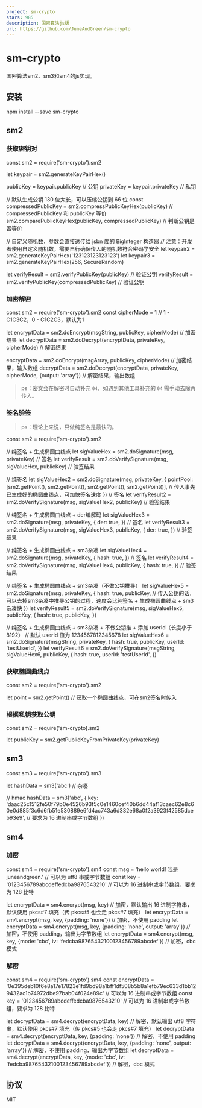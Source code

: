 ```yaml
---
project: sm-crypto
stars: 985
description: 国密算法js版
url: https://github.com/JuneAndGreen/sm-crypto
---
```


sm-crypto
=========

国密算法sm2、sm3和sm4的js实现。

安装
--

npm install --save sm-crypto

sm2
---

### 获取密钥对

const sm2 \= require('sm-crypto').sm2

let keypair \= sm2.generateKeyPairHex()

publicKey \= keypair.publicKey // 公钥
privateKey \= keypair.privateKey // 私钥

// 默认生成公钥 130 位太长，可以压缩公钥到 66 位
const compressedPublicKey \= sm2.compressPublicKeyHex(publicKey) // compressedPublicKey 和 publicKey 等价
sm2.comparePublicKeyHex(publicKey, compressedPublicKey) // 判断公钥是否等价

// 自定义随机数，参数会直接透传给 jsbn 库的 BigInteger 构造器
// 注意：开发者使用自定义随机数，需要自行确保传入的随机数符合密码学安全
let keypair2 \= sm2.generateKeyPairHex('123123123123123')
let keypair3 \= sm2.generateKeyPairHex(256, SecureRandom)

let verifyResult \= sm2.verifyPublicKey(publicKey) // 验证公钥
verifyResult \= sm2.verifyPublicKey(compressedPublicKey) // 验证公钥

### 加密解密

const sm2 \= require('sm-crypto').sm2
const cipherMode \= 1 // 1 - C1C3C2，0 - C1C2C3，默认为1

let encryptData \= sm2.doEncrypt(msgString, publicKey, cipherMode) // 加密结果
let decryptData \= sm2.doDecrypt(encryptData, privateKey, cipherMode) // 解密结果

encryptData \= sm2.doEncrypt(msgArray, publicKey, cipherMode) // 加密结果，输入数组
decryptData \= sm2.doDecrypt(encryptData, privateKey, cipherMode, {output: 'array'}) // 解密结果，输出数组

> ps：密文会在解密时自动补充 `04`，如遇到其他工具补充的 `04` 需手动去除再传入。

### 签名验签

> ps：理论上来说，只做纯签名是最快的。

const sm2 \= require('sm-crypto').sm2

// 纯签名 + 生成椭圆曲线点
let sigValueHex \= sm2.doSignature(msg, privateKey) // 签名
let verifyResult \= sm2.doVerifySignature(msg, sigValueHex, publicKey) // 验签结果

// 纯签名
let sigValueHex2 \= sm2.doSignature(msg, privateKey, {
    pointPool: \[sm2.getPoint(), sm2.getPoint(), sm2.getPoint(), sm2.getPoint()\], // 传入事先已生成好的椭圆曲线点，可加快签名速度
}) // 签名
let verifyResult2 \= sm2.doVerifySignature(msg, sigValueHex2, publicKey) // 验签结果

// 纯签名 + 生成椭圆曲线点 + der编解码
let sigValueHex3 \= sm2.doSignature(msg, privateKey, {
    der: true,
}) // 签名
let verifyResult3 \= sm2.doVerifySignature(msg, sigValueHex3, publicKey, {
    der: true,
}) // 验签结果

// 纯签名 + 生成椭圆曲线点 + sm3杂凑
let sigValueHex4 \= sm2.doSignature(msg, privateKey, {
    hash: true,
}) // 签名
let verifyResult4 \= sm2.doVerifySignature(msg, sigValueHex4, publicKey, {
    hash: true,
}) // 验签结果

// 纯签名 + 生成椭圆曲线点 + sm3杂凑（不做公钥推导）
let sigValueHex5 \= sm2.doSignature(msg, privateKey, {
    hash: true,
    publicKey, // 传入公钥的话，可以去掉sm3杂凑中推导公钥的过程，速度会比纯签名 + 生成椭圆曲线点 + sm3杂凑快
})
let verifyResult5 \= sm2.doVerifySignature(msg, sigValueHex5, publicKey, {
    hash: true,
    publicKey,
})

// 纯签名 + 生成椭圆曲线点 + sm3杂凑 + 不做公钥推 + 添加 userId（长度小于 8192）
// 默认 userId 值为 1234567812345678
let sigValueHex6 \= sm2.doSignature(msgString, privateKey, {
    hash: true,
    publicKey,
    userId: 'testUserId',
})
let verifyResult6 \= sm2.doVerifySignature(msgString, sigValueHex6, publicKey, {
    hash: true,
    userId: 'testUserId',
})

### 获取椭圆曲线点

const sm2 \= require('sm-crypto').sm2

let point \= sm2.getPoint() // 获取一个椭圆曲线点，可在sm2签名时传入

### 根据私钥获取公钥

const sm2 \= require('sm-crypto).sm2

let publicKey \= sm2.getPublicKeyFromPrivateKey(privateKey)

sm3
---

const sm3 \= require('sm-crypto').sm3

let hashData \= sm3('abc') // 杂凑

// hmac
hashData \= sm3('abc', {
    key: 'daac25c1512fe50f79b0e4526b93f5c0e1460cef40b6dd44af13caec62e8c60e0d885f3c6d6fb51e530889e6fd4ac743a6d332e68a0f2a3923f42585dceb93e9', // 要求为 16 进制串或字节数组
})

sm4
---

### 加密

const sm4 \= require('sm-crypto').sm4
const msg \= 'hello world! 我是 juneandgreen.' // 可以为 utf8 串或字节数组
const key \= '0123456789abcdeffedcba9876543210' // 可以为 16 进制串或字节数组，要求为 128 比特

let encryptData \= sm4.encrypt(msg, key) // 加密，默认输出 16 进制字符串，默认使用 pkcs#7 填充（传 pkcs#5 也会走 pkcs#7 填充）
let encryptData \= sm4.encrypt(msg, key, {padding: 'none'}) // 加密，不使用 padding
let encryptData \= sm4.encrypt(msg, key, {padding: 'none', output: 'array'}) // 加密，不使用 padding，输出为字节数组
let encryptData \= sm4.encrypt(msg, key, {mode: 'cbc', iv: 'fedcba98765432100123456789abcdef'}) // 加密，cbc 模式

### 解密

const sm4 \= require('sm-crypto').sm4
const encryptData \= '0e395deb10f6e8a17e17823e1fd9bd98a1bff1df508b5b8a1efb79ec633d1bb129432ac1b74972dbe97bab04f024e89c' // 可以为 16 进制串或字节数组
const key \= '0123456789abcdeffedcba9876543210' // 可以为 16 进制串或字节数组，要求为 128 比特

let decryptData \= sm4.decrypt(encryptData, key) // 解密，默认输出 utf8 字符串，默认使用 pkcs#7 填充（传 pkcs#5 也会走 pkcs#7 填充）
let decryptData \= sm4.decrypt(encryptData, key, {padding: 'none'}) // 解密，不使用 padding
let decryptData \= sm4.decrypt(encryptData, key, {padding: 'none', output: 'array'}) // 解密，不使用 padding，输出为字节数组
let decryptData \= sm4.decrypt(encryptData, key, {mode: 'cbc', iv: 'fedcba98765432100123456789abcdef'}) // 解密，cbc 模式

协议
--

MIT
